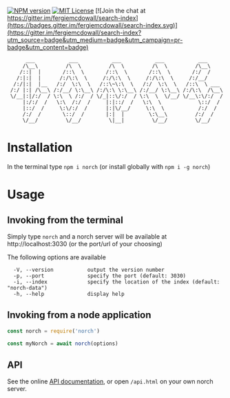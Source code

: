 [![NPM version][npm-version-image]][npm-url] [![MIT License][license-image]][license-url] [![Join the chat at https://gitter.im/fergiemcdowall/search-index](https://badges.gitter.im/fergiemcdowall/search-index.svg)](https://gitter.im/fergiemcdowall/search-index?utm_source=badge&utm_medium=badge&utm_campaign=pr-badge&utm_content=badge)


```
      ___           ___           ___           ___           ___      
     /\__\         /\  \         /\  \         /\  \         /\__\     
    /::|  |       /::\  \       /::\  \       /::\  \       /:/  /     
   /:|:|  |      /:/\:\  \     /:/\:\  \     /:/\:\  \     /:/__/      
  /:/|:|  |__   /:/  \:\  \   /::\~\:\  \   /:/  \:\  \   /::\  \ ___  
 /:/ |:| /\__\ /:/__/ \:\__\ /:/\:\ \:\__\ /:/__/ \:\__\ /:/\:\  /\__\ 
 \/__|:|/:/  / \:\  \ /:/  / \/_|::\/:/  / \:\  \  \/__/ \/__\:\/:/  / 
     |:/:/  /   \:\  /:/  /     |:|::/  /   \:\  \            \::/  /  
     |::/  /     \:\/:/  /      |:|\/__/     \:\  \           /:/  /   
     /:/  /       \::/  /       |:|  |        \:\__\         /:/  /    
     \/__/         \/__/         \|__|         \/__/         \/__/     

```


# Installation

In the terminal type `npm i norch` (or install globally with `npm i -g norch`)


# Usage

## Invoking from the terminal

Simply type `norch` and a norch server will be available at
http://localhost:3030 (or the port/url of your choosing)


The following options are available

```
  -V, --version           output the version number
  -p, --port              specify the port (default: 3030)
  -i, --index             specify the location of the index (default: "norch-data")
  -h, --help              display help
```

## Invoking from a node application

```javascript
const norch = require('norch')

const myNorch = await norch(options)
```

## API

See the online [API documentation](http://fergiemcdowall.github.io/norch/www_root/api.html), or open `/api.html` on your own norch server.


[license-image]: http://img.shields.io/badge/license-MIT-blue.svg?style=flat
[license-url]: https://github.com/fergiemcdowall/norch/blob/master/README.md#license

[npm-url]: https://npmjs.org/package/norch
[npm-version-image]: http://img.shields.io/npm/v/norch.svg?style=flat
